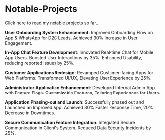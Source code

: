# Notable-Projects
Click here to read my notable projects so far...

**User Onboarding System Enhancement**: Improved Onboarding Flow on App & WhatsApp for D2C Leads. Achieved 30% Increase in User Engagement.

**In-App Chat Feature Development**: Innovated Real-time Chat for Mobile App Users. Boosted User Interactions by 35%. Enhanced Usability, reducing reported issues by 25%.

**Customer Applications Redesign**: Revamped Customer-facing Apps for Web Platforms. Transformed UI/UX, Elevating User Experience by 25%.

**Administrator Application Enhancement**: Developed Internal Admin App with Feature Flags. Customizable Features, Tailoring Experiences for Users.

**Application Phasing-out and Launch**: Successfully phased out and Launched an Improved App. Achieved 30% Faster Response Time, 20% Decrease in Downtimes.

**Secure Communication Feature Integration**: Integrated Secure Communication in Client's System. Reduced Data Security Incidents by 25%.
